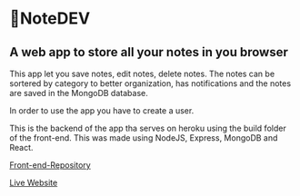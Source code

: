 # 📝NoteDEV
## A web app to store all your notes in you browser
This app let you save notes, edit notes, delete notes.
The notes can be sortered by category to better organization, has notifications and the notes are saved in the MongoDB database.

In order to use the app you have to create a user.

This is the backend of the app tha serves on heroku using the build folder of the front-end.
This was made using NodeJS, Express, MongoDB and React.

[Front-end-Repository](https://github.com/gabitodev/noteapp-frontend)

[Live Website](https://note-dev.herokuapp.com)
